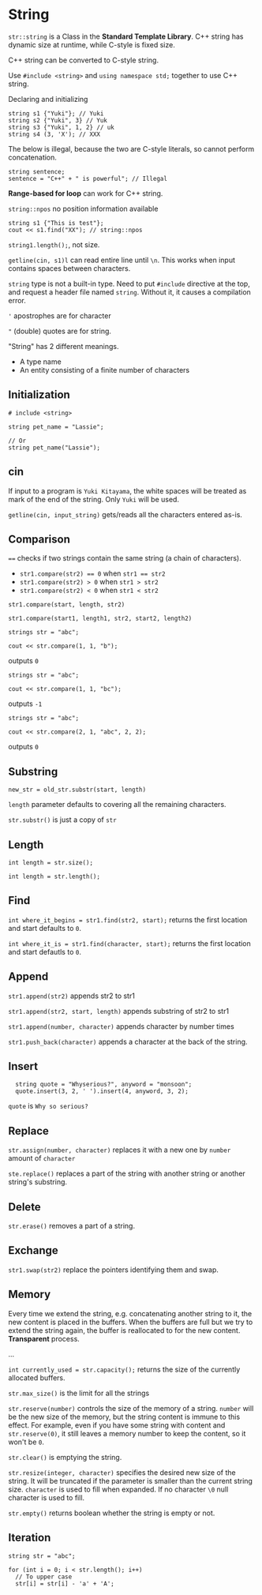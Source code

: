 # String

`str::string` is a Class in the **Standard Template Library**. C++ string has dynamic size at runtime, while C-style is fixed size.

C++ string can be converted to C-style string.

Use `#include <string>` and `using namespace std;` together to use C++ string.

Declaring and initializing
```
string s1 {"Yuki"}; // Yuki
string s2 {"Yuki", 3} // Yuk
string s3 {"Yuki", 1, 2} // uk
string s4 (3, 'X'); // XXX
```

The below is illegal, because the two are C-style literals, so cannot perform concatenation.
```
string sentence;
sentence = "C++" + " is powerful"; // Illegal
```

**Range-based for loop** can work for C++ string.

`string::npos` no position information available
```
string s1 {"This is test"};
cout << s1.find("XX"); // string::npos
```

`string1.length();`, not size.

`getline(cin, s1)l` can read entire line until `\n`. This works when input contains spaces between characters.

`string` type is not a built-in type. Need to put `#include` directive at the top, and request a header file named `string`. Without it, it causes a compilation error.

`'` apostrophes are for character

`"` (double) quotes are for string.

"String" has 2 different meanings.
- A type name
- An entity consisting of a finite number of characters

## Initialization

```
# include <string>

string pet_name = "Lassie";

// Or
string pet_name("Lassie");
```

## cin

If input to a program is `Yuki Kitayama`, the white spaces will be treated as mark of the end of the string. Only `Yuki` will be used.

`getline(cin, input_string)` gets/reads all the characters entered as-is.

## Comparison

`==` checks if two strings contain the same string (a chain of characters).

- `str1.compare(str2) == 0` when `str1 == str2`
- `str1.compare(str2) > 0` when `str1 > str2`
- `str1.compare(str2) < 0` when `str1 < str2`

`str1.compare(start, length, str2)`

`str1.compare(start1, length1, str2, start2, length2)`

```
strings str = "abc";

cout << str.compare(1, 1, "b");
```

outputs `0`

```
strings str = "abc";

cout << str.compare(1, 1, "bc");
```

outputs `-1`

```
strings str = "abc";

cout << str.compare(2, 1, "abc", 2, 2);
```

outputs `0`

## Substring

`new_str = old_str.substr(start, length)`

`length` parameter defaults to covering all the remaining characters.

`str.substr()` is just a copy of `str`

## Length

`int length = str.size();`

`int length = str.length();`

## Find

`int where_it_begins = str1.find(str2, start);` returns the first location and start defaults to `0`.

`int where_it_is = str1.find(character, start);` returns the first location and start defautls to `0`.

## Append

`str1.append(str2)` appends str2 to str1

`str1.append(str2, start, length)` appends substring of str2 to str1

`str1.append(number, character)` appends character by number times

`str1.push_back(character)` appends a character at the back of the string.

## Insert

```
  string quote = "Whyserious?", anyword = "monsoon";
  quote.insert(3, 2, ' ').insert(4, anyword, 3, 2);
  ```

`quote` is `Why so serious?`

## Replace

`str.assign(number, character)` replaces it with a new one by `number` amount of `character`

`ste.replace()` replaces a part of the string with another string or another string's substring.

## Delete

`str.erase()` removes a part of a string.

## Exchange

`str1.swap(str2)` replace the pointers identifying them and swap.

## Memory

Every time we extend the string, e.g. concatenating another string to it, the new content is placed in the buffers. When the buffers are full but we try to extend the string again, the buffer is reallocated to for the new content. **Transparent** process.

...

`int currently_used = str.capacity();` returns the size of the currently allocated buffers.

`str.max_size()` is the limit for all the strings

`str.reserve(number)` controls the size of the memory of a string. `number` will be the new size of the memory, but the string content is immune to this effect. For example, even if you have some string with content and `str.reserve(0)`, it still leaves a memory number to keep the content, so it won't be `0`.

`str.clear()` is emptying the string.

`str.resize(integer, character)` specifies the desired new size of the string. It will be truncated if the parameter is smaller than the current string size. `character` is used to fill when expanded. If no character `\0` null character is used to fill.

`str.empty()` returns boolean whether the string is empty or not.

## Iteration

```
string str = "abc";

for (int i = 0; i < str.length(); i++)
  // To upper case
  str[i] = str[i] - 'a' + 'A';
```
